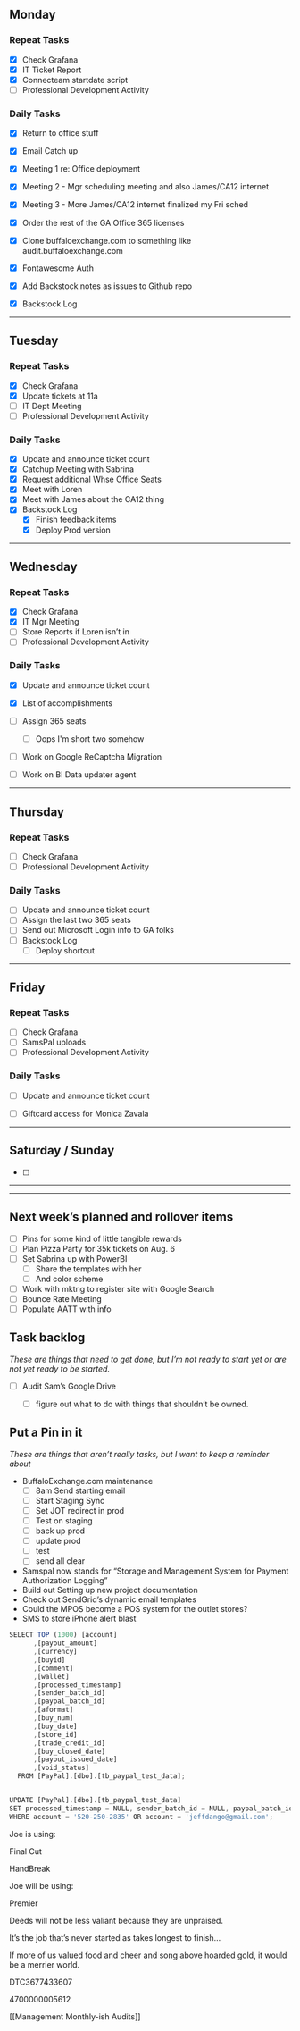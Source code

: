 
## Monday

### Repeat Tasks
- [x] Check Grafana
- [x] IT Ticket Report
- [x] Connecteam startdate script
- [ ] Professional Development Activity
### Daily Tasks
- [x] Return to office stuff
- [x] Email Catch up
- [x] Meeting 1 re: Office deployment
- [x] Meeting 2 - Mgr scheduling meeting and also James/CA12 internet
- [x] Meeting 3 - More James/CA12 internet finalized my Fri sched
- [x] Order the rest of the GA Office 365 licenses
- [x] Clone  buffaloexchange.com to something like audit.buffaloexchange.com
- [x] Fontawesome Auth
- [x] Add Backstock notes as issues to Github repo
- [x] Backstock Log

  
---
## Tuesday

### Repeat Tasks
- [x] Check Grafana
- [x] Update tickets at 11a
- [ ] IT Dept Meeting
- [ ] Professional Development Activity
### Daily Tasks
- [x] Update and announce ticket count
- [x] Catchup Meeting with Sabrina
- [x] Request additional Whse Office Seats
- [x] Meet with Loren
- [x] Meet with James about the CA12 thing
- [x] Backstock Log
	- [x] Finish feedback items
	- [x] Deploy Prod version

---
## Wednesday

### Repeat Tasks
- [x] Check Grafana
- [x] IT Mgr Meeting
- [ ] Store Reports if Loren isn’t in
- [ ] Professional Development Activity
### Daily Tasks
- [x] Update and announce ticket count
- [x] List of accomplishments
- [ ] Assign 365 seats
	- [ ] Oops I'm short two somehow
- [ ] Work on Google ReCaptcha Migration
- [ ] Work on BI Data updater agent


---
## Thursday

### Repeat Tasks
- [ ] Check Grafana
- [ ] Professional Development Activity
### Daily Tasks
- [ ] Update and announce ticket count
- [ ] Assign the last two 365 seats
- [ ] Send out Microsoft Login info to GA folks
- [ ] Backstock Log
	- [ ] Deploy shortcut

---
## Friday

### Repeat Tasks
- [ ] Check Grafana
- [ ] SamsPal uploads
- [ ] Professional Development Activity
### Daily Tasks
- [ ] Update and announce ticket count
- [ ] Giftcard access for Monica Zavala

  
---
## Saturday / Sunday

- [ ] 

  
---
---
## Next week’s planned and rollover items

- [ ] Pins for some kind of little tangible rewards
- [ ] Plan Pizza Party for 35k tickets on Aug. 6
- [ ] Set Sabrina up with PowerBI
    - [ ] Share the templates with her
    - [ ] And color scheme
- [ ] Work with mktng to register site with Google Search
- [ ] Bounce Rate Meeting
- [ ] Populate AATT with info

## Task backlog

_These are things that need to get done, but I’m not ready to start yet or are not yet ready to be started._

- [ ] Audit Sam’s Google Drive
    - [ ] figure out what to do with things that shouldn’t be owned.

  

## Put a Pin in it

_These are things that aren’t really tasks, but I want to keep a reminder about_

- BuffaloExchange.com maintenance
    - [ ] 8am Send starting email
    - [ ] Start Staging Sync
    - [ ] Set JOT redirect in prod
    - [ ] Test on staging
    - [ ] back up prod
    - [ ] update prod
    - [ ] test
    - [ ] send all clear

- Samspal now stands for “Storage and Management System for Payment Authorization Logging”
- Build out Setting up new project documentation
- Check out SendGrid’s dynamic email templates
- Could the MPOS become a POS system for the outlet stores?
- SMS to store iPhone alert blast

  

  

```JavaScript
SELECT TOP (1000) [account]
      ,[payout_amount]
      ,[currency]
      ,[buyid]
      ,[comment]
      ,[wallet]
      ,[processed_timestamp]
      ,[sender_batch_id]
      ,[paypal_batch_id]
      ,[aformat]
      ,[buy_num]
      ,[buy_date]
      ,[store_id]
      ,[trade_credit_id]
      ,[buy_closed_date]
      ,[payout_issued_date]
      ,[void_status]
  FROM [PayPal].[dbo].[tb_paypal_test_data];


UPDATE [PayPal].[dbo].[tb_paypal_test_data]
SET processed_timestamp = NULL, sender_batch_id = NULL, paypal_batch_id = NULL
WHERE account = '520-250-2835' OR account = 'jeffdango@gmail.com';
```

Joe is using:

Final Cut

HandBreak

Joe will be using:

Premier

  

  

  

  

Deeds will not be less valiant because they are unpraised.

It’s the job that’s never started as takes longest to finish…

If more of us valued food and cheer and song above hoarded gold, it would be a merrier world.

  

  

DTC3677433607

4700000005612

  

[[Management Monthly-ish Audits]]